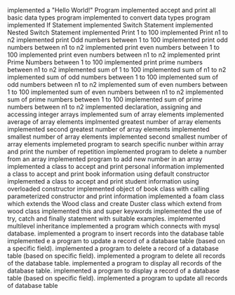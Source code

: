 implemented a "Hello World!" Program
implemented accept and print all basic data types program
implemented to convert data types program
implemented If Statement
implemented Switch Statement
implemented Nested Switch Statement
implemented Print 1 to 100
implemented Print n1 to n2
implemented print Odd numbers between 1 to 100
implemented print odd numbers between n1 to n2
implemented print even numbers between 1 to 100
implemented print even numbers between n1 to n2
implemented print Prime Numbers between 1 to 100
implemented print prime numbers between n1 to n2
implemented sum of 1 to 100
implemented sum of n1 to n2
implemented sum of odd numbers between 1 to 100
implemented sum of odd numbers between n1 to n2
implemented sum of even numbers between 1 to 100
implemented sum of even numbers between n1 to n2
implemented sum of prime numbers between 1 to 100
implemented sum of prime numbers between n1 to n2
implemented declaration, assigning and accessing integer arrays
implemented sum of array elements
implemented average of array elements
implmented greatest number of array elements
implemented second greatest number of array elements
implemented smallest number of array elements
implemented second smallest number of array elements
implemeted program to search specific nunber within array and print the number of repetition
implemented program to delete a number from an array
implemented program to add new number in an array
implemented a class to accept and print personal information
implemented a class to accept and print book information using default constructor
implemented a class to accept and print student information using overloaded constructor
implemented object of book class with calling parameterized constructor and print information
implemented a foam class which extends the Wood class and create Duster class which extend from wood class
implemented this and super keywords
implemented the use of try, catch and finally statement with suitable examples.
implemented multilevel inheritance
implemented a program which connects with mysql database.
implemented a program to insert records into the database table
implemented e a program to update a record of a database table (based on a specific field).
implemented a program to delete a record of a database table (based on specific field).
implemented a program to delete all records of the database table.
implemented a program to display all records of the database table.
implemented a program to display a record of a database table (based on specific field).
implemented a program to update all records of database table
